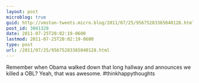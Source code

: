 ```yaml
---
layout: post
microblog: true
guid: http://vmstan-tweets.micro.blog/2011/07/25/95675283365040128.html
post_id: 3041328
date: 2011-07-25T20:02:19-0600
lastmod: 2011-07-25T20:02:19-0600
type: post
url: /2011/07/25/95675283365040128.html
---
```

Remember when Obama walked down that long hallway and announces we killed a OBL? Yeah, that was awesome. #thinkhappythoughts
